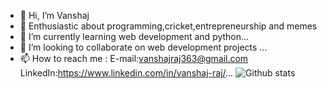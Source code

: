 - 👋 Hi, I’m Vanshaj
- 👀 Enthusiastic about programming,cricket,entrepreneurship and memes
- 🌱 I’m currently learning web development and python...
- 💞️ I’m looking to collaborate on web development projects ...
- 📫 How to reach me :
E-mail:vanshajraj363@gmail.com
LinkedIn:https://www.linkedin.com/in/vanshaj-raj/...
![Github stats](https://github-readme-stats.vercel.app/api?username=vanshaj1-dev&show_icons=true&theme=gotham)


<!---
vanshaj1-dev/vanshaj1-dev is a ✨ special ✨ repository because its `README.md` (this file) appears on your GitHub profile.
You can click the Preview link to take a look at your changes.
--->
